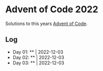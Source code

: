 # Advent of Code 2022

Solutions to this years [Advent of Code](https://adventofcode.com/2022).

## Log

- Day 01: ** | 2022-12-03
- Day 02: ** | 2022-12-03
- Day 03: ** | 2022-12-03
